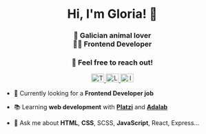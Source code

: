 <h1 align="center">Hi, I'm Gloria! 👋</h1>
<h3 align="center">🐶 Galician animal lover <br>👩‍💻 Frontend Developer</h3>
<h3 align="center"> 📩 Feel free to reach out!</h3>


<p align="center">
<a href="https://twitter.com/gloriarodrife" target="blank">
<img src="https://raw.githubusercontent.com/rahuldkjain/github-profile-readme-generator/master/src/images/icons/Social/twitter.svg" alt="Twitter icon" height="20" width="30" />
</a>
<a href="https://linkedin.com/in/gloriarodrife" target="blank">
<img src="https://raw.githubusercontent.com/rahuldkjain/github-profile-readme-generator/master/src/images/icons/Social/linked-in-alt.svg" alt="Linkedin icon" height="20" width="30" />
</a>
<a href="https://instagram.com/gloriarodrife" target="blank">
<img src="https://raw.githubusercontent.com/rahuldkjain/github-profile-readme-generator/master/src/images/icons/Social/instagram.svg" alt="Instagram icon" height="20" width="30" />
</a>

- 🔎 Currently looking for a **Frontend Developer job**

- 📚  Learning **web development** with [**Platzi**](https://platzi.com) and [**Adalab**](https://adalab.es)

- 💬 Ask me about **HTML**, **CSS**, SCSS, **JavaScript**, React, Express...


